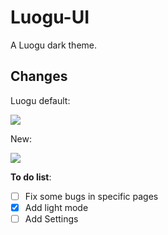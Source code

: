 # Luogu-UI
A Luogu dark theme.

## Changes

Luogu default:

![](https://cdn.luogu.com.cn/upload/image_hosting/dwdmlty7.png)

New:

![](https://cdn.luogu.com.cn/upload/image_hosting/a2bcphjl.png)

**To do list**:

- [ ] Fix some bugs in specific pages
- [x] Add light mode
- [ ] Add Settings
